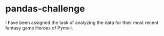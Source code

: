 # pandas-challenge
I have been assigned the task of analyzing the data for their most recent fantasy game Heroes of Pymoli.
